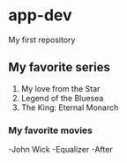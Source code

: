 # app-dev
My first repository
## My favorite series
1. My love from the Star
2. Legend of the Bluesea
3. The King: Eternal Monarch
### My favorite movies
-John Wick
-Equalizer
-After

